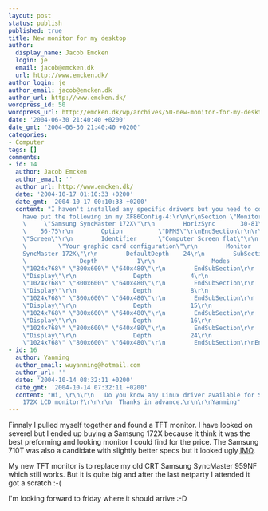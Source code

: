 ```yaml
---
layout: post
status: publish
published: true
title: New monitor for my desktop
author:
  display_name: Jacob Emcken
  login: je
  email: jacob@emcken.dk
  url: http://www.emcken.dk/
author_login: je
author_email: jacob@emcken.dk
author_url: http://www.emcken.dk/
wordpress_id: 50
wordpress_url: http://emcken.dk/wp/archives/50-new-monitor-for-my-desktop.html
date: '2004-06-30 21:40:40 +0200'
date_gmt: '2004-06-30 21:40:40 +0200'
categories:
- Computer
tags: []
comments:
- id: 14
  author: Jacob Emcken
  author_email: ''
  author_url: http://www.emcken.dk/
  date: '2004-10-17 01:10:33 +0200'
  date_gmt: '2004-10-17 00:10:33 +0200'
  content: "I haven't installed any specific drivers but you need to configure X right.\r\n\r\nI
    have put the following in my XF86Config-4:\r\n\r\nSection \"Monitor\"\r\n        Identifier
    \     \"Samsung SyncMaster 172X\"\r\n        HorizSync       30-81\r\n        VertRefresh
    \    56-75\r\n        Option          \"DPMS\"\r\nEndSection\r\n\r\n\r\n\r\nSection
    \"Screen\"\r\n        Identifier      \"Computer Screen flat\"\r\n        Device
    \         \"Your graphic card configuration\"\r\n        Monitor         \"Samsung
    SyncMaster 172X\"\r\n        DefaultDepth    24\r\n        SubSection \"Display\"\r\n
    \               Depth           1\r\n                Modes           \"1280x1024\"
    \"1024x768\" \"800x600\" \"640x480\"\r\n        EndSubSection\r\n        SubSection
    \"Display\"\r\n                Depth           4\r\n                Modes           \"1280x1024\"
    \"1024x768\" \"800x600\" \"640x480\"\r\n        EndSubSection\r\n        SubSection
    \"Display\"\r\n                Depth           8\r\n                Modes           \"1280x1024\"
    \"1024x768\" \"800x600\" \"640x480\"\r\n        EndSubSection\r\n        SubSection
    \"Display\"\r\n                Depth           15\r\n                Modes           \"1280x1024\"
    \"1024x768\" \"800x600\" \"640x480\"\r\n        EndSubSection\r\n        SubSection
    \"Display\"\r\n                Depth           16\r\n                Modes           \"1280x1024\"
    \"1024x768\" \"800x600\" \"640x480\"\r\n        EndSubSection\r\n        SubSection
    \"Display\"\r\n                Depth           24\r\n                Modes           \"1280x1024\"
    \"1024x768\" \"800x600\" \"640x480\"\r\n        EndSubSection\r\nEndSection"
- id: 16
  author: Yanming
  author_email: wuyanming@hotmail.com
  author_url: ''
  date: '2004-10-14 08:32:11 +0200'
  date_gmt: '2004-10-14 07:32:11 +0200'
  content: "Hi, \r\n\r\n   Do you know any Linux driver available for Samsung SnycMaster
    172X LCD monitor?\r\n\r\n  Thanks in advance.\r\n\r\nYanming"
---
```

Finnaly I pulled myself together and found a TFT monitor. I have looked on severel but I ended up buying a Samsung 172X because it think it was the best preforming and looking monitor I could find for the price. The Samsung 710T was also a candidate with slightly better specs but it looked ugly <abbr title="In My Opinion">IMO</abbr>.

My new TFT monitor is to replace my old CRT Samsung SyncMaster 959NF which still works. But it is quite big and after the last netparty I attended it got a scratch :-(

I'm looking forward to friday where it should arrive :-D

